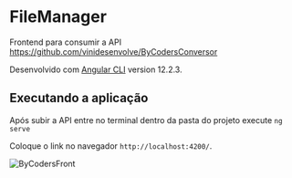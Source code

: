 # FileManager

Frontend para consumir a API https://github.com/vinidesenvolve/ByCodersConversor

Desenvolvido com [Angular CLI](https://github.com/angular/angular-cli) version 12.2.3.

## Executando a aplicação

Após subir a API entre no terminal dentro da pasta do projeto execute `ng serve`

Coloque o link no navegador `http://localhost:4200/`.

![ByCodersFront](https://user-images.githubusercontent.com/75989911/131510987-4f968b6b-98f1-4119-8513-48905cbdbc1d.png)
